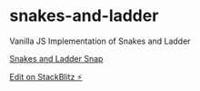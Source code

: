 # snakes-and-ladder

Vanilla JS Implementation of Snakes and Ladder

[Snakes and Ladder Snap](https://raw.githubusercontent.com/singhkunal2050/snakes-and-ladder/main/assets/snap.png)

[Edit on StackBlitz ⚡️](https://stackblitz.com/edit/js-8yxlcw)
